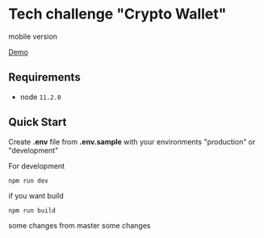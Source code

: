 # Tech challenge "Crypto Wallet"

mobile version

[Demo](http://demo.anderpo.ru)

## Requirements

- node `11.2.0`

## Quick Start

Create **.env** file from **.env.sample** with your environments "production" or "development"

For development

`npm run dev`

if you want build

`npm run build`

some changes from master
some changes
